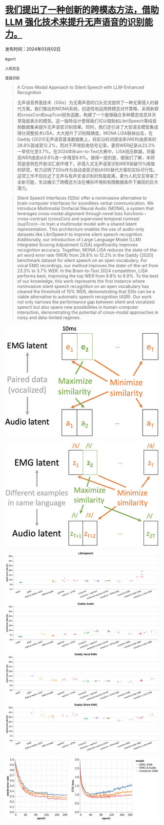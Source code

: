 # [我们提出了一种创新的跨模态方法，借助 LLM 强化技术来提升无声语音的识别能力。](https://arxiv.org/abs/2403.05583)

发布时间：2024年03月02日

`Agent`

`人机交互`

`语音识别`

> A Cross-Modal Approach to Silent Speech with LLM-Enhanced Recognition

> 无声语音界面技术（SSIs）为无需声音的口头交流提供了一种无需侵入的替代方案。我们推出的MONA系统，创造性地运用跨模态对齐策略，采用新颖的crossCon和supTcon损失函数，构建了一个能够融合多种模态信息并共享隐层表示的模型。这一独特设计使得我们可以借助如LibriSpeech等纯音频数据集来提升无声语音识别效果。同时，我们还引进了大型语言模型集成得分调整技术LISA，大大提升了识别精确度。MONA LISA联袂出击，在Gaddy (2020)无声语音基准数据集上，将前沿的词错误率(WER)由原来的28.8%锐减至12.2%，而对于声带肌电信号记录，更将WER纪录从23.3%一举优化至3.7%。在2024年Brain-to-Text大赛中，LISA技压群雄，将最高WER成绩从9.8%进一步降至8.9%。值得一提的是，据我们了解，本研究是首例在开放词汇表环境下，非侵入式无声语音识别WER突破15%阈值的研究，有力证明了SSIs作为自动语音识别(ASR)替代方案的实际可行性。这项工作不仅拉近了无声与有声言语识别的性能距离，更为人机交互带来了全新可能，生动展示了跨模态方法在嘈杂环境和有限数据条件下展现的巨大潜力。

> Silent Speech Interfaces (SSIs) offer a noninvasive alternative to brain-computer interfaces for soundless verbal communication. We introduce Multimodal Orofacial Neural Audio (MONA), a system that leverages cross-modal alignment through novel loss functions--cross-contrast (crossCon) and supervised temporal contrast (supTcon)--to train a multimodal model with a shared latent representation. This architecture enables the use of audio-only datasets like LibriSpeech to improve silent speech recognition. Additionally, our introduction of Large Language Model (LLM) Integrated Scoring Adjustment (LISA) significantly improves recognition accuracy. Together, MONA LISA reduces the state-of-the-art word error rate (WER) from 28.8% to 12.2% in the Gaddy (2020) benchmark dataset for silent speech on an open vocabulary. For vocal EMG recordings, our method improves the state-of-the-art from 23.3% to 3.7% WER. In the Brain-to-Text 2024 competition, LISA performs best, improving the top WER from 9.8% to 8.9%. To the best of our knowledge, this work represents the first instance where noninvasive silent speech recognition on an open vocabulary has cleared the threshold of 15% WER, demonstrating that SSIs can be a viable alternative to automatic speech recognition (ASR). Our work not only narrows the performance gap between silent and vocalized speech but also opens new possibilities in human-computer interaction, demonstrating the potential of cross-modal approaches in noisy and data-limited regimes.

![我们提出了一种创新的跨模态方法，借助 LLM 强化技术来提升无声语音的识别能力。](../../../paper_images/2403.05583/crossCon.png)

![我们提出了一种创新的跨模态方法，借助 LLM 强化技术来提升无声语音的识别能力。](../../../paper_images/2403.05583/supTcon.png)

![我们提出了一种创新的跨模态方法，借助 LLM 强化技术来提升无声语音的识别能力。](../../../paper_images/2403.05583/val-wer_5000beams.png)

![我们提出了一种创新的跨模态方法，借助 LLM 强化技术来提升无声语音的识别能力。](../../../paper_images/2403.05583/wer_ctc-by-epoch.png)